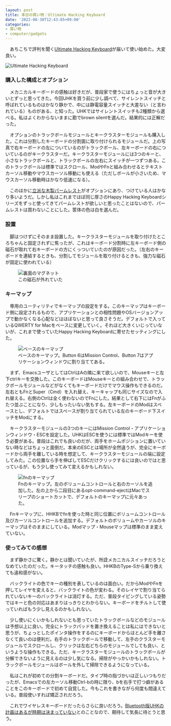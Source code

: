 ```yaml
---
layout: post
title: 本日の買い物：Ultimate Hacking Keyboard
date: '2022-08-30T12:43:05+09:00'
categories:
- 買い物
- computer/gadgets
---
```


　あちこちで評判を聞く[Ultimate Hacking Keyboard](http://Ultimatehackingkeyboard.com)が届いて使い始めた。大変良い。

<img src="/blog/images/uhk.jpg" alt="Ultimate Hacking Keyboard" />

### 購入した構成とオプション

　メカニカルキーボードの感触は好きだが、普段家で使うにはちょっと音が大きいとずっと思ってきた。今回UHKを買う前に少し調べて、サイレントスイッチと呼ばれているものはかなり静かで、中には静電容量スイッチと大差ない（と言われている）ものがある、と知った。UHKではサイレントスイッチも2種類から選べる。私はよくわからないままに勘でbrown silentを選んだ。結果的には正解だった。

　オプションのトラックボールモジュールとキークラスターモジュールも購入した。これは分割したキーボードの分割面に取り付けられるモジュールだ。上の写真で右キーボードの左についているのがトラックボール、左キーボードの右についているのがキークラスターだ。キークラスターモジュールには3つのキーと、小さなトラックボールと、トラックボールの左右にスイッチが一つずつある。このトラックボールは標準ではスクロール、ModやFnと組み合わせるとテキストカーソル移動やマウスカーソル移動にも使える（ただしボールが小さいため、マウスカーソル移動時はかなり低速になる）。

　このほかに[立派な木製パームレスト](https://ultimatehackingkeyboard.com/product/uhk60pr2)がオプションにあり、つけている人はかなり多いようだ。しかし私はこれまでほぼ同じ厚さのHappy Hacking Keyboardシリーズをずっと使ってきてパームレストが欲しいと思ったことはないので、パームレストは買わないことにした。筐体の色は白を選んだ。

### 設置

　脚はつけずにそのまま設置した。キークラスターモジュールを取り付けたところちゃんと固定されずに焦ったが、これはキーボード分割時に左キーボード側の磁石が取れて右キーボードの方にくっついていたのが原因だった。（左右のキーボードを連結するときも、分割してモジュールを取り付けるときも、強力な磁石が固定に使われている）

<figure>
<img src="/blog/images/uhk-magnet.jpg" alt="裏面のマグネット" />
<figcaption>
この磁石が外れていた
</figcaption>
</figure>

### キーマップ

　専用のユーティリティでキーマップの設定をする。このキーマップはキーボード側に設定されるもので、アプリケーションとの相性問題やOSバージョンアップで動かなくなる心配などはほぼないと思って良さそうだ。デフォルトで入っているQWERTY for Macをベースに変更していく。それほど大きくいじっていないが、これまで使っていたHappy Hacking Keyboardに寄せたセッティングにした。

<figure>
<img src="/blog/images/uhk-base-keymap.png" alt="ベースのキーマップ" />
<figcaption>
ベースのキーマップ。Button 6はMission Control、Button 7はアプリケーションウィンドウに割り当ててある。
</figcaption>
</figure>


　まず、EmacsユーザとしてはCtrlはAの隣に来て欲しいので、Mouseキーと左下ctrlキーを交換した。このキーボードはMouseキーとの組み合わせで、トラックボールモジュールなどがなくてもキーボードだけでマウス操作もできるのだ。左右ともFnとSuper（Cmd）を入れ替え、キーキャップも同じサイズなので入れ替える。右側のCtrlは全く使わないのでFnにした。結果として右下にはFnがふたつ並ぶことになり、少しもったいない気もする。左キーボードのModはスペースとし、デフォルトではスペースが割り当てられている左のキーボード下スイッチをModにする。

　キークラスターモジュールの3つのキーにはMission Control・アプリケーションウィンドウ・ESCを設定した。UHKはESCを使うには標準ではModキーを使う必要がある。普段はこれでも良いのだが、両手をホームポジションに置いていない時などはちょっと面倒だ。本来のESCとは場所が全然違うが、完全にキーボードから両手を離している時を想定して、キークラスターモジュールの端に設定してみた。この位置なら手を伸ばしてESCだけクリックするには良いのではと思っているが、もう少し使ってみて変えるかもしれない。

<figure>
<img src="/blog/images/uhk-fn-keymap.png" alt="fnのキーマップ" />
<figcaption>
Fnのキーマップ。左のボリュームコントロールと右のカーソルを追加した。左の上から二段目にあるopt-command-ejectはMacでスリープのショートカットで、デフォルトのキーマップに元々あった。
</figcaption>
</figure>


　Fnキーマップに、HHKBでfnを使った時と同じ位置にボリュームコントロール及びカーソルコントロールを追加する。デフォルトのボリュームやカーソルのキーマップはそのままにしている。Modマップ・Mouseマップは標準のまま変えていない。

### 使ってみての感想

　まず静かさに驚く。静かとは聞いていたが、所詮メカニカルスイッチだろうとなめていたのだった。キータッチの感触も良い。HHKBのType-Sから乗り換えても違和感がない。

　バックライトの色でキーの種別を表しているのは面白い。だからModやFnを押してレイヤを変えると、バックライトの色が変わる。そのレイヤで割り当てられていないキーのバックライトは消灯する。ただ、普段タイピングしている姿勢ではキーと色の対応はあまりはっきりとわからない。キーボードをチルトして使っていればもう少し見えるのかもしれない。

　少し使いにくいかもしれないとも思っていたトラックボールなどのモジュールは予想以上に良い。完全にトラックパッドを置き換えることは私にはできないと思うが、ちょっとしたポインタ操作をするのにキーボードからほとんど手を離さなくて良いのは便利だ。右手のトラックボールで移動して、左手のクラスターモジュールでスクロールし、クリックは左右どちらのモジュールでしても良い、というような操作もできる。ただ、キークラスターモジュールのトラックボールが分解できないように見えるのは少し気になる。掃除がやっかいかもしれない。トラックボールモジュールはボールを外して掃除できるようになっている。

　私はこれが初めての分割キーボードだ。タイプ時の指づかいは正しいつもりだったが、Emacsでの左カーソル移動Ctrl-bの時に限り、bを右手で打つ癖があることをこのキーボードで初めて自覚した。今もこれを書きながら何度も間違えている。普段使いすれば矯正されだろう。

　これでワイヤレスキーボードだったらさらに良いだろう。[Bluetooth版UHKの計画はあるが時期は決まっていない](https://ultimatehackingkeyboard.com/knowledgebase/do-you-offer-a-bluetooth-wireless-uhk)とのことなので、期待して気長に待とうと思う。
